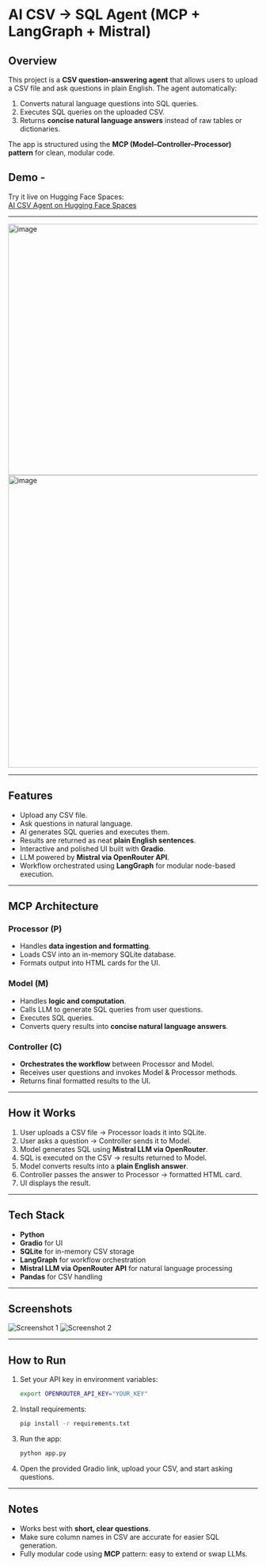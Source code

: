 # AI CSV → SQL Agent (MCP + LangGraph + Mistral)

## Overview

This project is a **CSV question-answering agent** that allows users to upload a CSV file and ask questions in plain English. The agent automatically:

1. Converts natural language questions into SQL queries.
2. Executes SQL queries on the uploaded CSV.
3. Returns **concise natural language answers** instead of raw tables or dictionaries.

The app is structured using the **MCP (Model–Controller–Processor) pattern** for clean, modular code.

## Demo - 

Try it live on Hugging Face Spaces:  
[AI CSV Agent on Hugging Face Spaces](https://huggingface.co/spaces/ajnx014/Natural-Language-to-SQL-Agent)

---
<img width="1152" height="507" alt="image" src="https://github.com/user-attachments/assets/6bdd49a1-beb7-4ff5-b6b9-a7743260a0c2" />

<img width="1363" height="590" alt="image" src="https://github.com/user-attachments/assets/9072d2d7-8af7-44bf-82f2-b51d56528cfc" />

---

## Features

* Upload any CSV file.
* Ask questions in natural language.
* AI generates SQL queries and executes them.
* Results are returned as neat **plain English sentences**.
* Interactive and polished UI built with **Gradio**.
* LLM powered by **Mistral via OpenRouter API**.
* Workflow orchestrated using **LangGraph** for modular node-based execution.

---

## MCP Architecture

### **Processor (P)**

* Handles **data ingestion and formatting**.
* Loads CSV into an in-memory SQLite database.
* Formats output into HTML cards for the UI.

### **Model (M)**

* Handles **logic and computation**.
* Calls LLM to generate SQL queries from user questions.
* Executes SQL queries.
* Converts query results into **concise natural language answers**.

### **Controller (C)**

* **Orchestrates the workflow** between Processor and Model.
* Receives user questions and invokes Model & Processor methods.
* Returns final formatted results to the UI.

---

## How it Works

1. User uploads a CSV file → Processor loads it into SQLite.
2. User asks a question → Controller sends it to Model.
3. Model generates SQL using **Mistral LLM via OpenRouter**.
4. SQL is executed on the CSV → results returned to Model.
5. Model converts results into a **plain English answer**.
6. Controller passes the answer to Processor → formatted HTML card.
7. UI displays the result.

---

## Tech Stack

* **Python**
* **Gradio** for UI
* **SQLite** for in-memory CSV storage
* **LangGraph** for workflow orchestration
* **Mistral LLM via OpenRouter API** for natural language processing
* **Pandas** for CSV handling

---

## Screenshots

<!-- Add your screenshots here -->

![Screenshot 1](#)
![Screenshot 2](#)

---

## How to Run

1. Set your API key in environment variables:

   ```bash
   export OPENROUTER_API_KEY="YOUR_KEY"
   ```
2. Install requirements:

   ```bash
   pip install -r requirements.txt
   ```
3. Run the app:

   ```bash
   python app.py
   ```
4. Open the provided Gradio link, upload your CSV, and start asking questions.

---

## Notes

* Works best with **short, clear questions**.
* Make sure column names in CSV are accurate for easier SQL generation.
* Fully modular code using **MCP** pattern: easy to extend or swap LLMs.
